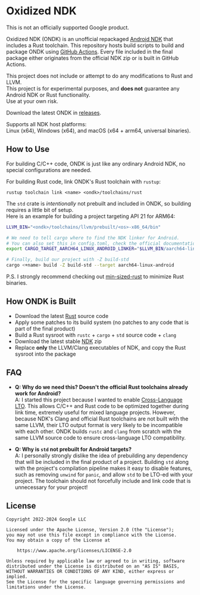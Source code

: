 # Oxidized NDK

This is not an officially supported Google product.

Oxidized NDK (ONDK) is an unofficial repackaged [Android NDK](https://developer.android.com/ndk) that includes a Rust toolchain.
This repository hosts build scripts to build and package ONDK using [GitHub Actions](https://github.com/topjohnwu/ondk/actions).
Every file included in the final package either originates from the official NDK zip or is built in GitHub Actions.

This project does not include or attempt to do any modifications to Rust and LLVM.<br>
This project is for experimental purposes, and **does not** guarantee any Android NDK or Rust functionality.<br>
Use at your own risk.

Download the latest ONDK in [releases](https://github.com/topjohnwu/ondk/releases/latest).

Supports all NDK host platforms:<br>
Linux (x64), Windows (x64), and macOS (x64 + arm64, universal binaries).

## How to Use

For building C/C++ code, ONDK is just like any ordinary Android NDK, no special configurations are needed.

For building Rust code, link ONDK's Rust toolchain with `rustup`:

```
rustup toolchain link <name> <ondk>/toolchains/rust
```

The `std` crate is _intentionally_ not prebuilt and included in ONDK, so building requires a little bit of setup.<br>
Here is an example for building a project targeting API 21 for ARM64:

```bash
LLVM_BIN="<ondk>/toolchains/llvm/prebuilt/<os>-x86_64/bin"

# We need to tell cargo where to find the NDK linker for Android.
# You can also set this in config.toml, check the official documentation.
export CARGO_TARGET_AARCH64_LINUX_ANDROID_LINKER="$LLVM_BIN/aarch64-linux-android21-clang"

# Finally, build our project with -Z build-std
cargo <+name> build -Z build-std --target aarch64-linux-android
```

P.S. I strongly recommend checking out [min-sized-rust](https://github.com/johnthagen/min-sized-rust) to minimize Rust binaries.

## How ONDK is Built

- Download the latest [Rust](https://github.com/rust-lang/rust) source code
- Apply some patches to its build system (no patches to any code that is part of the final product)
- Build a Rust sysroot with `rustc` + `cargo` + `std` source code + `clang`
- Download the latest stable [NDK](https://developer.android.com/ndk/downloads) zip
- Replace **only** the LLVM/Clang executables of NDK, and copy the Rust sysroot into the package

## FAQ

- **Q: Why do we need this? Doesn't the official Rust toolchains already work for Android?**<br>
  A: I started this project because I wanted to enable [Cross-Language LTO](https://doc.rust-lang.org/rustc/linker-plugin-lto.html). This allows C/C++ and Rust code to be optimized together during link time, extremely useful for mixed language projects. However, because NDK's Clang and official Rust toolchains are not built with the same LLVM, their LTO output format is very likely to be incompatible with each other. ONDK builds `rustc` and `clang` from scratch with the same LLVM source code to ensure cross-language LTO compatibility.

- **Q: Why is `std` not prebuilt for Android targets?**<br>
  A: I personally strongly dislike the idea of prebuilding any dependency that will be included in the final product of a project. Building `std` along with the project's compilation pipeline makes it easy to disable features, such as removing `unwind` for `panic`, and allow `std` to be LTO-ed with your project. The toolchain should not forcefully include and link code that is unnecessary for your project!

## License

    Copyright 2022-2024 Google LLC

    Licensed under the Apache License, Version 2.0 (the "License");
    you may not use this file except in compliance with the License.
    You may obtain a copy of the License at

        https://www.apache.org/licenses/LICENSE-2.0

    Unless required by applicable law or agreed to in writing, software
    distributed under the License is distributed on an "AS IS" BASIS,
    WITHOUT WARRANTIES OR CONDITIONS OF ANY KIND, either express or implied.
    See the License for the specific language governing permissions and
    limitations under the License.
